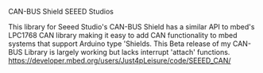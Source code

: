 CAN-BUS Shield SEEED Studios

This library for Seeed Studio's CAN-BUS Shield has a similar API to mbed's LPC1768 CAN library making it easy to add CAN functionality to mbed systems that support Arduino type 'Shields. This Beta release of my CAN-BUS Library is largely working but lacks interrupt 'attach' functions.
	https://developer.mbed.org/users/Just4pLeisure/code/SEEED_CAN/